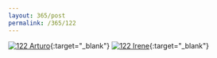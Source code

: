 ```yaml
---
layout: 365/post
permalink: /365/122
---
```


[![122 Arturo](https://c2.staticflickr.com/2/1650/24028146960_b615d24b73_c.jpg)](https://www.flickr.com/photos/131440297@N08/24028146960/){:target="_blank"}
[![122 Irene](https://c2.staticflickr.com/2/1668/23955834609_cde23c6774_c.jpg)](https://www.flickr.com/photos/25124902@N04/23955834609/){:target="_blank"}


>

>
